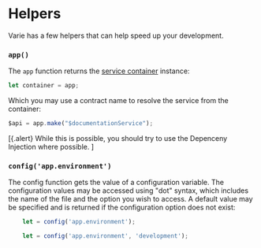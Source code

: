 # Helpers

Varie has a few helpers that can help speed up your development.

### `app()`

The `app` function returns the [service container](/docs/{{version}}/container) instance:

```js
let container = app;
```

Which you may use a contract name to resolve the service from the container:

```js
$api = app.make("$documentationService");
```

[{.alert} While this is possible, you should try to use the Depenceny Injection where possible. ]

### `config('app.environment')`

The config function gets the value of a configuration variable.
The configuration values may be accessed using "dot" syntax, which includes the name of the file and the option you wish to access.
A default value may be specified and is returned if the configuration option does not exist:

```js
    let = config('app.environment');
```

```js
    let = config('app.environment', 'development');
```
